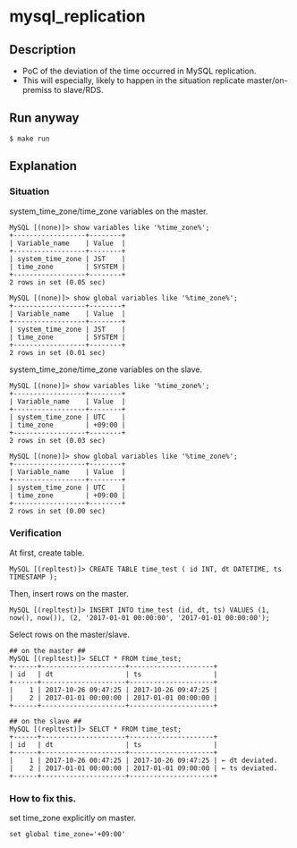 # mysql_replication

## Description

* PoC of the deviation of the time occurred in MySQL replication.
* This will especially, likely to happen in the situation replicate master/on-premiss to slave/RDS.

## Run anyway

```
$ make run
```

## Explanation

### Situation

system_time_zone/time_zone variables on the master.

```
MySQL [(none)]> show variables like '%time_zone%';
+------------------+--------+
| Variable_name    | Value  |
+------------------+--------+
| system_time_zone | JST    |
| time_zone        | SYSTEM |
+------------------+--------+
2 rows in set (0.05 sec)

MySQL [(none)]> show global variables like '%time_zone%';
+------------------+--------+
| Variable_name    | Value  |
+------------------+--------+
| system_time_zone | JST    |
| time_zone        | SYSTEM |
+------------------+--------+
2 rows in set (0.01 sec)
```

system_time_zone/time_zone variables on the slave.

```
MySQL [(none)]> show variables like '%time_zone%';
+------------------+--------+
| Variable_name    | Value  |
+------------------+--------+
| system_time_zone | UTC    |
| time_zone        | +09:00 |
+------------------+--------+
2 rows in set (0.03 sec)

MySQL [(none)]> show global variables like '%time_zone%';
+------------------+--------+
| Variable_name    | Value  |
+------------------+--------+
| system_time_zone | UTC    |
| time_zone        | +09:00 |
+------------------+--------+
2 rows in set (0.00 sec)
```

### Verification

At first, create table.

```
MySQL [(repltest)]> CREATE TABLE time_test ( id INT, dt DATETIME, ts TIMESTAMP );
```

Then, insert rows on the master.

```
MySQL [(repltest)]> INSERT INTO time_test (id, dt, ts) VALUES (1, now(), now()), (2, '2017-01-01 00:00:00', '2017-01-01 00:00:00');
```

Select rows on the master/slave.

```
## on the master ##
MySQL [(repltest)]> SELCT * FROM time_test;
+------+---------------------+---------------------+
| id   | dt                  | ts                  |
+------+---------------------+---------------------+
|    1 | 2017-10-26 09:47:25 | 2017-10-26 09:47:25 |
|    2 | 2017-01-01 00:00:00 | 2017-01-01 00:00:00 |
+------+---------------------+---------------------+

## on the slave ##
MySQL [(repltest)]> SELCT * FROM time_test;
+------+---------------------+---------------------+
| id   | dt                  | ts                  |
+------+---------------------+---------------------+
|    1 | 2017-10-26 00:47:25 | 2017-10-26 09:47:25 | ← dt deviated.
|    2 | 2017-01-01 00:00:00 | 2017-01-01 09:00:00 | ← ts deviated.
+------+---------------------+---------------------+
```

### How to fix this.

set time_zone explicitly on master.

```
set global time_zone='+09:00'
```
